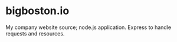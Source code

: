 # bigboston.io
My company website source; node.js application. Express to handle requests and resources.
